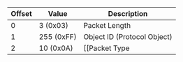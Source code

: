 | Offset | Value | Description |
| - | - | - |
| 0 | 3 (0x03) | Packet Length |
| 1 | 255 (0xFF) | Object ID (Protocol Object) |
| 2 | 10 (0x0A) | [[Packet Type|Packet Types]] |
